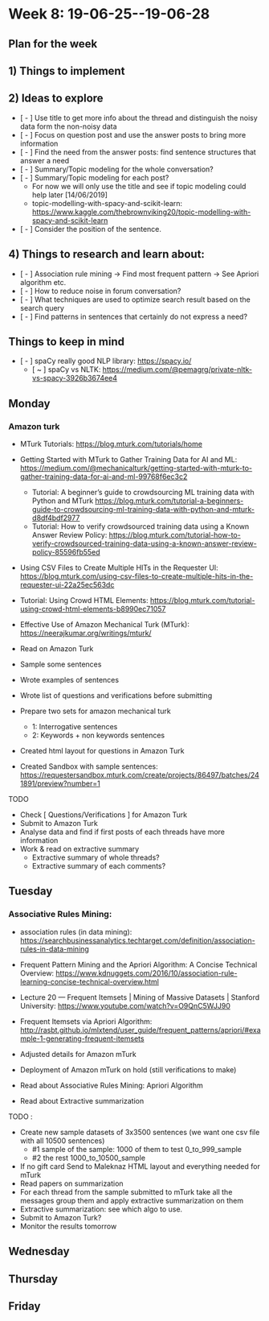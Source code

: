 # Week 8: 19-06-25--19-06-28

## **Plan for the week**

## 1) Things to implement

## 2) **Ideas to explore**

- [ - ] Use title to get more info about the thread and distinguish the noisy data form the non-noisy data
- [ - ] Focus on question post and use the answer posts to bring more information
- [ - ] Find the need from the answer posts: find sentence structures that answer a need
- [ - ] Summary/Topic modeling for the whole conversation? 
- [ - ] Summary/Topic modeling for each post?
  - For now we will only use the title and see if topic modeling could help later [14/06/2019] 
  - topic-modelling-with-spacy-and-scikit-learn: https://www.kaggle.com/thebrownviking20/topic-modelling-with-spacy-and-scikit-learn
- [ - ] Consider the position of the sentence.

## 4) **Things to research and learn about**:

- [ - ] Association rule mining -> Find most frequent pattern -> See Apriori algorithm etc.
- [ - ] How to reduce noise in forum conversation?
- [ - ] What techniques are used to optimize search result based on the search query
- [ - ] Find patterns in sentences that certainly do not express a need?

## **Things to keep in mind**

- [ - ] spaCy really good NLP library: https://spacy.io/
  - [ ~ ] spaCy vs NLTK: https://medium.com/@pemagrg/private-nltk-vs-spacy-3926b3674ee4
  
## Monday

### Amazon turk

- MTurk Tutorials: https://blog.mturk.com/tutorials/home
- Getting Started with MTurk to Gather Training Data for AI and ML: https://medium.com/@mechanicalturk/getting-started-with-mturk-to-gather-training-data-for-ai-and-ml-99768f6ec3c2
  - Tutorial: A beginner’s guide to crowdsourcing ML training data with Python and MTurk https://blog.mturk.com/tutorial-a-beginners-guide-to-crowdsourcing-ml-training-data-with-python-and-mturk-d8df4bdf2977
  - Tutorial: How to verify crowdsourced training data using a Known Answer Review Policy: https://blog.mturk.com/tutorial-how-to-verify-crowdsourced-training-data-using-a-known-answer-review-policy-85596fb55ed
- Using CSV Files to Create Multiple HITs in the Requester UI: https://blog.mturk.com/using-csv-files-to-create-multiple-hits-in-the-requester-ui-22a25ec563dc
- Tutorial: Using Crowd HTML Elements: https://blog.mturk.com/tutorial-using-crowd-html-elements-b8990ec71057
- Effective Use of Amazon Mechanical Turk (MTurk): https://neerajkumar.org/writings/mturk/

- Read on Amazon Turk
- Sample some sentences
- Wrote examples of sentences
- Wrote list of questions and verifications before submitting 
- Prepare two sets for amazon mechanical turk
  - 1: Interrogative sentences
  - 2: Keywords + non keywords sentences
- Created html layout for questions in Amazon Turk
- Created Sandbox with sample sentences: https://requestersandbox.mturk.com/create/projects/86497/batches/241891/preview?number=1

TODO 

- Check [ Questions/Verifications ] for Amazon Turk
- Submit to Amazon Turk
- Analyse data and find if first posts of each threads have more information
- Work & read on extractive summary
  - Extractive summary of whole threads?
  - Extractive summary of each comments?

## Tuesday

### Associative Rules Mining:

- association rules (in data mining): https://searchbusinessanalytics.techtarget.com/definition/association-rules-in-data-mining
- Frequent Pattern Mining and the Apriori Algorithm: A Concise Technical Overview: https://www.kdnuggets.com/2016/10/association-rule-learning-concise-technical-overview.html
- Lecture 20 — Frequent Itemsets | Mining of Massive Datasets | Stanford University: https://www.youtube.com/watch?v=O9QnC5WJJ90
- Frequent Itemsets via Apriori Algorithm: http://rasbt.github.io/mlxtend/user_guide/frequent_patterns/apriori/#example-1-generating-frequent-itemsets

- Adjusted details for Amazon mTurk
- Deployment of Amazon mTurk on hold (still verifications to make)
- Read about Associative Rules Mining: Apriori Algorithm  
- Read about Extractive summarization

TODO : 

- Create new sample datasets of 3x3500 sentences (we want one csv file with all 10500 sentences)
  - #1 sample of the sample: 1000 of them to test 0_to_999_sample
  - #2 the rest 1000_to_10500_sample
- If no gift card Send to Maleknaz HTML layout and everything needed for mTurk
- Read papers on summarization
- For each thread from the sample submitted to mTurk take all the messages group them and apply extractive summarization on them
- Extractive summarization: see which algo to use.
- Submit to Amazon Turk?
- Monitor the results tomorrow 

## Wednesday

## Thursday

## Friday
